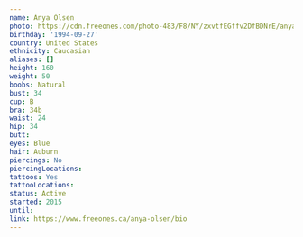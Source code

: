 ```yaml
---
name: Anya Olsen
photo: https://cdn.freeones.com/photo-483/F8/NY/zxvtfEGffv2DfBDNrE/anya-olsen-avatar-002_teaser.jpg?c=1639073411
birthday: '1994-09-27'
country: United States
ethnicity: Caucasian
aliases: []
height: 160
weight: 50
boobs: Natural
bust: 34
cup: B
bra: 34b
waist: 24
hip: 34
butt:
eyes: Blue
hair: Auburn
piercings: No
piercingLocations:
tattoos: Yes
tattooLocations:
status: Active
started: 2015
until:
link: https://www.freeones.ca/anya-olsen/bio
---
```

